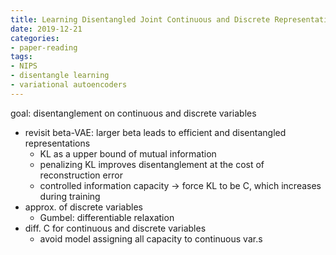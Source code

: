```yaml
---
title: Learning Disentangled Joint Continuous and Discrete Representations
date: 2019-12-21
categories:
- paper-reading
tags:
- NIPS
- disentangle learning
- variational autoencoders
---
```


goal: disentanglement on continuous and discrete variables
- revisit beta-VAE: larger beta leads to efficient and disentangled representations
    - KL as a upper bound of mutual information
    - penalizing KL improves disentanglement at the cost of reconstruction error
    - controlled information capacity -> force KL to be C, which increases during training
- approx. of discrete variables
    - Gumbel: differentiable relaxation
- diff. C for continuous and discrete variables
    - avoid model assigning all capacity to continuous var.s
